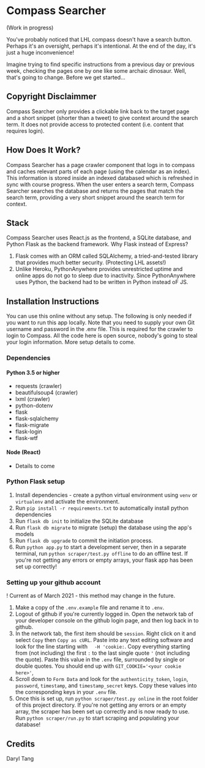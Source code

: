 # Compass Searcher

(Work in progress)

You've probably noticed that LHL compass doesn't have a search button. Perhaps it's an oversight, perhaps it's intentional. At the end of the day, it's just a huge inconvenience!

Imagine trying to find specific instructions from a previous day or previous week, checking the pages one by one like some archaic dinosaur. Well, that's going to change. Before we get started...

## Copyright Disclaimmer

Compass Searcher only provides a clickable link back to the target page and a short snippet (shorter than a tweet) to give context around the search term. It does not provide access to protected content (i.e. content that requires login).

## How Does It Work?
Compass Searcher has a page crawler component that logs in to compass and caches relevant parts of each page (using the calendar as an index). This information is stored inside an indexed databased which is refreshed in sync with course progress. When the user enters a search term, Compass Searcher searches the database and returns the pages that match the search term, providing a very short snippet around the search term for context.

## Stack
Compass Searcher uses React.js as the frontend, a SQLite database, and Python Flask as the backend framework. Why Flask instead of Express?
1. Flask comes with an ORM called SQLAlchemy, a tried-and-tested library that provides much better security. (Protecting LHL assets!)
2. Unlike Heroku, PythonAnywhere provides unrestricted uptime and online apps do not go to sleep due to inactivity. Since PythonAnywhere uses Python, the backend had to be written in Python instead oF JS. 


## Installation Instructions
You can use this online without any setup. The following is only needed if you want to run this app locally. Note that you need to supply your own Git username and password in the .env file. This is required for the crawler to login to Compass. All the code here is open source, nobody's going to steal your login information. More setup details to come.

### Dependencies
#### Python 3.5 or higher
* requests (crawler)
* beautifulsoup4 (crawler)
* lxml (crawler)
* python-dotenv
* flask
* flask-sqlalchemy
* flask-migrate
* flask-login
* flask-wtf
#### Node (React)
* Details to come

### Python Flask setup
1. Install dependencies - create a python virtual environment using `venv` or `virtualenv` and activate the environment.
2. Run `pip install -r requirements.txt` to automatically install python dependencies
3. Run `flask db init` to initialize the SQLite database
4. Run `flask db migrate` to migrate (setup) the database using the app's models
5. Run `flask db upgrade` to commit the initiation process.
6. Run `python app.py` to start a development server, then in a separate terminal, run `python scraper/test.py offline` to do an offline test. If you're not getting any errors or empty arrays, your flask app has been set up correctly!

### Setting up your github account
! Current as of March 2021 - this method may change in the future.
1. Make a copy of the `.env.example` file and rename it to `.env`.
2. Logout of github if you're currently logged in. Open the network tab of your developer console on the github login page, and then log back in to github.
3. In the network tab, the first item should be `session`. Right click on it and select `Copy` then `Copy as cURL`. Paste into any text editing software and look for the line starting with `  -H 'cookie:`. Copy everything starting from (not including) the first `:` to the last single quote `'` (not including the quote). Paste this value in the `.env` file, surrounded by single or double quotes. You should end up with `GIT_COOKIE='<your cookie here>'`,
4. Scroll down to `Form Data` and look for the `authenticity_token`, `login`, `password`, `timestamp`, and `timestamp_secret` keys. Copy these values into the corresponding keys in your `.env` file.
5. Once this is set up, run `python scraper/test.py online` in the root folder of this project directory. If you're not getting any errors or an empty array, the scraper has been set up correctly and is now ready to use. Run `python scraper/run.py` to start scraping and populating your database!

## Credits
Daryl Tang

